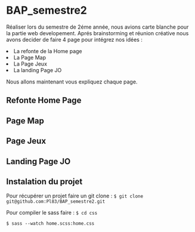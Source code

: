 ﻿# BAP_semestre2
Réaliser lors du semestre de 2éme année, nous avions carte blanche pour la partie web developement. 
Aprés brainstorming et réunion créative nous avons decider de faire 4 page pour intégrez nos idées : 
  <li> La refonte de la Home page </li>
  <li> La Page Map </li>
  <li> La Page Jeux </li>
  <li> La landing Page JO </li>
  
 Nous allons maintenant vous expliquez chaque page.
 
 ## Refonte Home Page
 
 ## Page Map
 
 ## Page Jeux
 
 ## Landing Page JO
 
 ## Instalation du projet
 
 Pour récupérer un projet faire un git clone : 
 `$ git clone git@github.com:Pl83/BAP_semestre2.git`
 
 Pour compiler le sass faire : 
 `$ cd css` 
 
 `$ sass --watch home.scss:home.css`
 

